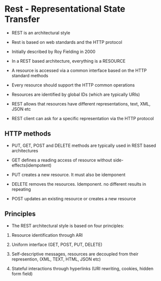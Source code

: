 # Rest - Representational State Transfer

- REST is an architectural style
- Rest is based on web standards and the HTTP protocol
- Initially described by Roy Fielding in 2000

- In a REST based architecture, everything is a RESOURCE
- A resource is accessed via a common interface based on the HTTP standard methods

- Every resource should support the HTTP common operations
- Resources are identified by global IDs (which are typically URIs)

- REST allows that resources have different representations, text, XML, JSON etc
- REST client can ask for a specific representation via the HTTP protocol

## HTTP methods

- PUT, GET, POST and DELETE methods are typically used in REST based architectures

* GET defines a reading access of resource without side-effects(idempotent)

* PUT creates a new resource. It must also be idemponent

* DELETE removes the resources. Idemponent. no different results in repeating

* POST updates an existing resource or creates a new resource

## Principles

- The REST architectural style is based on four principles:

1. Resource identification through ARI

2. Uniform interface (GET, POST, PUT, DELETE)

3. Self-descriptive messages, resources are decoupled from their represention,
   (XML, TEXT, HTML, JSON etc)

4. Stateful interactions through hyperlinks (URI rewriting, cookies, hidden form field)

